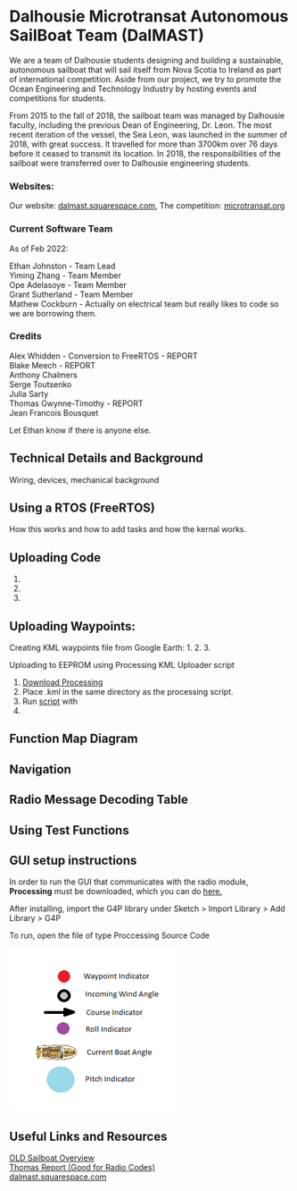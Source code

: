 # Dalhousie Microtransat Autonomous SailBoat Team (DalMAST)
We are a team of Dalhousie students designing and building a sustainable, autonomous sailboat that will sail itself from Nova Scotia to Ireland as part of international competition. Aside from our project, we try to promote the Ocean Engineering and Technology Industry by hosting events and competitions for students.

From 2015 to the fall of 2018, the sailboat team was managed by Dalhousie faculty, including the previous Dean of Engineering, Dr. Leon. The most recent iteration of the vessel, the Sea Leon, was launched in the summer of 2018, with great success. It travelled for more than 3700km over 76 days before it ceased to transmit its location. In 2018, the responsibilities of the sailboat were transferred over to Dalhousie engineering students.

### Websites: 
Our website: [dalmast.squarespace.com](https://dalmast.squarespace.com), The competition: [microtransat.org](https://www.microtransat.org/)

### Current Software Team
As of Feb 2022:

Ethan Johnston - Team Lead  
Yiming Zhang - Team Member  
Ope Adelasoye - Team Member  
Grant Sutherland - Team Member  
Mathew Cockburn - Actually on electrical team but really likes to code so we are borrowing them.

### Credits

Alex Whidden - Conversion to FreeRTOS - REPORT  
Blake Meech  - REPORT  
Anthony Chalmers  
Serge Toutsenko  
Julia Sarty  
Thomas Gwynne-Timothy  - REPORT  
Jean Francois Bousquet  

Let Ethan know if there is anyone else.

## Technical Details and Background

Wiring, devices, mechanical background

## Using a RTOS (FreeRTOS)

How this works and how to add tasks and how the kernal works.

## Uploading Code

1. 
2. 
3. 

## Uploading Waypoints:

Creating KML waypoints file from Google Earth:
1. 
2.
3.

Uploading to EEPROM using Processing KML Uploader script
1. [Download Processing](https://processing.org/download)  
2. Place .kml in the same directory as the processing script.  
3. Run [script]() with 
4.

## Function Map Diagram

## Navigation

## Radio Message Decoding Table

## Using Test Functions

## GUI setup instructions 
In order to run the GUI that communicates with the radio module, **Processing** must be downloaded,
which you can do [here.](https://processing.org/download/)

After installing, import the G4P library under Sketch > Import Library > Add Library > G4P

To run, open the file of type Proccessing Source Code

![Legend](GUI_Legend.png "GUI Legend")

## Useful Links and Resources

[OLD Sailboat Overview](Sailboat_Docs/presentation/sailboat_overview.pptx)  
[Thomas Report (Good for Radio Codes)](Sailboat_Docs/report/master.pdf)  
[dalmast.squarespace.com](https://dalmast.squarespace.com)  
